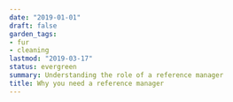 ```yaml
---
date: "2019-01-01"
draft: false
garden_tags:
- fur
- cleaning
lastmod: "2019-03-17"
status: evergreen
summary: Understanding the role of a reference manager
title: Why you need a reference manager
---
```

